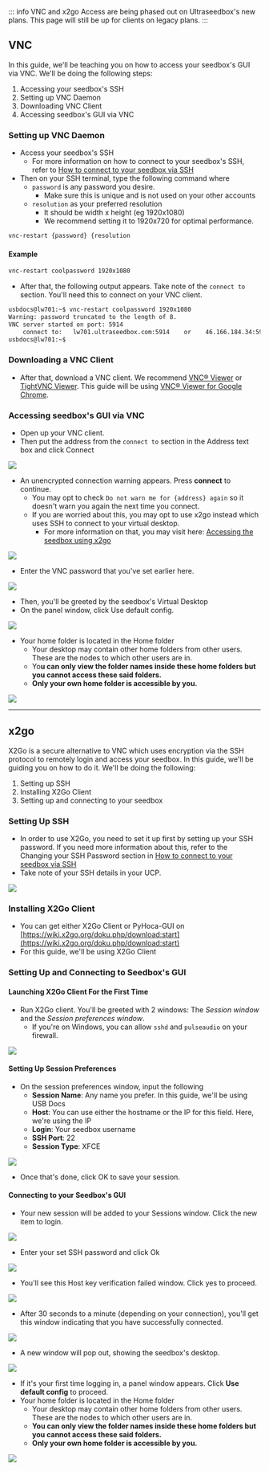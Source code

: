 ::: info
VNC and x2go Access are being phased out on Ultraseedbox's new plans. This page will still be up for clients on legacy plans.
:::

## VNC

In this guide, we'll be teaching you on how to access your seedbox's GUI via VNC. We'll be doing the following steps:

1. Accessing your seedbox's SSH
2. Setting up VNC Daemon
3. Downloading VNC Client
4. Accessing seedbox's GUI via VNC

### Setting up VNC Daemon

* Access your seedbox's SSH
  * For more information on how to connect to your seedbox's SSH, refer to [How to connect to your seedbox via SSH](https://docs.usbx.me/books/secure-shell-%28ssh%29/page/how-to-connect-to-your-seedbox-via-ssh "How to connect to your seedbox via SSH")
* Then on your SSH terminal, type the following command where
  * `password` is any password you desire.
      * Make sure this is unique and is not used on your other accounts
  * `resolution` as your preferred resolution
      * It should be width x height (eg 1920x1080)
      * We recommend setting it to 1920x720 for optimal performance.

```sh
vnc-restart {password} {resolution
```

#### Example

```sh
vnc-restart coolpassword 1920x1080
```

* After that, the following output appears. Take note of the `connect to` section. You'll need this to connect on your VNC client.

```sh
usbdocs@lw701:~$ vnc-restart coolpassword 1920x1080
Warning: password truncated to the length of 8.
VNC server started on port: 5914
    connect to:   lw701.ultraseedbox.com:5914    or    46.166.184.34:5914
usbdocs@lw701:~$ 
```

### Downloading a VNC Client

* After that, download a VNC client. We recommend [VNC® Viewer](https://www.realvnc.com/en/connect/download/viewer/ "VNC® Viewer") or [TightVNC Viewer](https://www.tightvnc.com/download.php "TightVNC Viewer"). This guide will be using [VNC® Viewer for Google Chrome](https://www.realvnc.com/en/connect/download/viewer/ "VNC® Viewer").

### Accessing seedbox's GUI via VNC

* Open up your VNC client.
* Then put the address from the `connect to` section in the Address text box and click Connect

![](https://docs.usbx.me/uploads/images/gallery/2020-03/scaled-1680-/image-1583231883057.png)

* An unencrypted connection warning appears. Press **connect** to continue.
  * You may opt to check `Do not warn me for {address} again` so it doesn't warn you again the next time you connect.
  * If you are worried about this, you may opt to use x2go instead which uses SSH to connect to your virtual desktop.
      * For more information on that, you may visit here: [Accessing the seedbox using x2go](https://docs.usbx.me/books/remote-desktop/page/accessing-the-seedbox-using-x2go "Accessing the seedbox using x2go")

![](https://docs.usbx.me/uploads/images/gallery/2020-03/scaled-1680-/image-1583231927354.png)

* Enter the VNC password that you've set earlier here.

![](https://docs.usbx.me/uploads/images/gallery/2020-03/scaled-1680-/image-1583232167354.png)

* Then, you'll be greeted by the seedbox's Virtual Desktop
* On the panel window, click Use default config.

![](https://docs.usbx.me/uploads/images/gallery/2020-03/scaled-1680-/image-1583232357315.png)

* Your home folder is located in the Home folder
  * Your desktop may contain other home folders from other users. These are the nodes to which other users are in.
  * Yo**u can only view the folder names inside these home folders but you cannot access these said folders.**
  * **Only your own home folder is accessible by you.**

![](https://docs.usbx.me/uploads/images/gallery/2020-03/scaled-1680-/image-1583232772571.png)

***

## x2go

X2Go is a secure alternative to VNC which uses encryption via the SSH protocol to remotely login and access your seedbox. In this guide, we'll be guiding you on how to do it. We'll be doing the following:

1. Setting up SSH
2. Installing X2Go Client
3. Setting up and connecting to your seedbox

### Setting Up SSH

* In order to use X2Go, you need to set it up first by setting up your SSH password. If you need more information about this, refer to the Changing your SSH Password section in [How to connect to your seedbox via SSH](https://docs.usbx.me/books/secure-shell-%28ssh%29/page/how-to-connect-to-your-seedbox-via-ssh "How to connect to your seedbox via SSH")
* Take note of your SSH details in your UCP.

![](https://docs.usbx.me/uploads/images/gallery/2020-03/scaled-1680-/image-1583245527192.png)

### Installing X2Go Client

* You can get either X2Go Client or PyHoca-GUI on [https://wiki.x2go.org/doku.php/download:start](https://wiki.x2go.org/doku.php/download:start)
* For this guide, we'll be using X2Go Client

### Setting Up and Connecting to Seedbox's GUI
#### Launching X2Go Client For the First Time

* Run X2Go client. You'll be greeted with 2 windows: The *Session window* and the *Session preferences window*.
  * If you're on Windows, you can allow `sshd` and `pulseaudio` on your firewall.

![](https://docs.usbx.me/uploads/images/gallery/2020-03/scaled-1680-/image-1583245320628.png)

#### Setting Up Session Preferences

* On the session preferences window, input the following
  * **Session Name**: Any name you prefer. In this guide, we'll be using USB Docs
  * **Host**: You can use either the hostname or the IP for this field. Here, we're using the IP
  * **Login**: Your seedbox username
  * **SSH Port**: 22
  * **Session Type**: XFCE

![](https://docs.usbx.me/uploads/images/gallery/2020-03/scaled-1680-/image-1583245685253.png)

* Once that's done, click OK to save your session.

#### Connecting to your Seedbox's GUI

* Your new session will be added to your Sessions window. Click the new item to login.

![](https://docs.usbx.me/uploads/images/gallery/2020-03/scaled-1680-/image-1583245783261.png)

* Enter your set SSH password and click Ok

![](https://docs.usbx.me/uploads/images/gallery/2020-03/scaled-1680-/image-1583245829780.png)

* You'll see this Host key verification failed window. Click yes to proceed.

![](https://docs.usbx.me/uploads/images/gallery/2020-03/scaled-1680-/image-1583245883105.png)

* After 30 seconds to a minute (depending on your connection), you'll get this window indicating that you have successfully connected.

![](https://docs.usbx.me/uploads/images/gallery/2020-03/scaled-1680-/image-1583245978327.png)

* A new window will pop out, showing the seedbox's desktop.

![](https://docs.usbx.me/uploads/images/gallery/2020-03/scaled-1680-/image-1583246044894.png)

* If it's your first time logging in, a panel window appears. Click **Use default config** to proceed.
* Your home folder is located in the Home folder
  * Your desktop may contain other home folders from other users. These are the nodes to which other users are in.
  * **You can only view the folder names inside these home folders but you cannot access these said folders.**
  * **Only your own home folder is accessible by you.**

![](https://docs.usbx.me/uploads/images/gallery/2020-03/scaled-1680-/image-1583246192776.png)